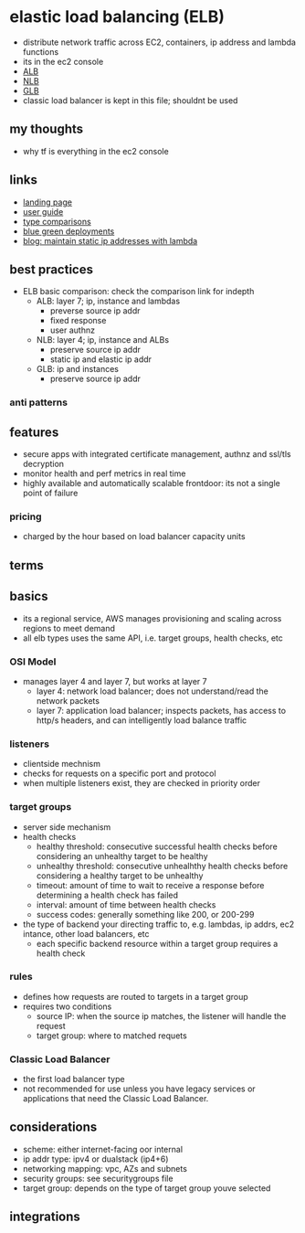 # elastic load balancing (ELB)

- distribute network traffic across EC2, containers, ip address and lambda functions
- its in the ec2 console
- [ALB](./elb-alb.md)
- [NLB](./elb-nlb.md)
- [GLB](./elb-glb.md)
- classic load balancer is kept in this file; shouldnt be used

## my thoughts

- why tf is everything in the ec2 console

## links

- [landing page](https://aws.amazon.com/elasticloadbalancing/?did=ap_card&trk=ap_card)
- [user guide](https://docs.aws.amazon.com/elasticloadbalancing/latest/userguide/what-is-load-balancing.html)
- [type comparisons](https://aws.amazon.com/elasticloadbalancing/features/#Product_comparisons)
- [blue green deployments](https://docs.aws.amazon.com/AmazonECS/latest/developerguide/service-create-loadbalancer-bluegreen.html)
- [blog: maintain static ip addresses with lambda](https://aws.amazon.com/blogs/networking-and-content-delivery/using-static-ip-addresses-for-application-load-balancers/)

## best practices

- ELB basic comparison: check the comparison link for indepth
  - ALB: layer 7; ip, instance and lambdas
    - preverse source ip addr
    - fixed response
    - user authnz
  - NLB: layer 4; ip, instance and ALBs
    - preserve source ip addr
    - static ip and elastic ip addr
  - GLB: ip and instances
    - preserve source ip addr

### anti patterns

## features

- secure apps with integrated certificate management, authnz and ssl/tls decryption
- monitor health and perf metrics in real time
- highly available and automatically scalable frontdoor: its not a single point of failure

### pricing

- charged by the hour based on load balancer capacity units

## terms

## basics

- its a regional service, AWS manages provisioning and scaling across regions to meet demand
- all elb types uses the same API, i.e. target groups, health checks, etc

### OSI Model

- manages layer 4 and layer 7, but works at layer 7
  - layer 4: network load balancer; does not understand/read the network packets
  - layer 7: application load balancer; inspects packets, has access to http/s headers, and can intelligently load balance traffic

### listeners

- clientside mechnism
- checks for requests on a specific port and protocol
- when multiple listeners exist, they are checked in priority order

### target groups

- server side mechanism
- health checks
  - healthy threshold: consecutive successful health checks before considering an unhealthy target to be healthy
  - unhealthy threshold: consecutive unhealhthy health checks before considering a healthy target to be unhealthy
  - timeout: amount of time to wait to receive a response before determining a health check has failed
  - interval: amount of time between health checks
  - success codes: generally something like 200, or 200-299
- the type of backend your directing traffic to, e.g. lambdas, ip addrs, ec2 intance, other load balancers, etc
  - each specific backend resource within a target group requires a health check

### rules

- defines how requests are routed to targets in a target group
- requires two conditions
  - source IP: when the source ip matches, the listener will handle the request
  - target group: where to matched requets

### Classic Load Balancer

- the first load balancer type
- not recommended for use unless you have legacy services or applications that need the Classic Load Balancer.

## considerations

- scheme: either internet-facing oor internal
- ip addr type: ipv4 or dualstack (ip4+6)
- networking mapping: vpc, AZs and subnets
- security groups: see securitygroups file
- target group: depends on the type of target group youve selected

## integrations
